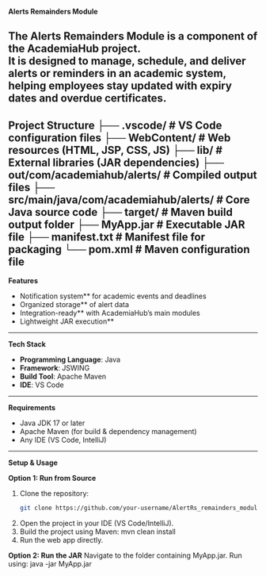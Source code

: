 **Alerts Remainders Module**

The Alerts Remainders Module is a component of the AcademiaHub project.  
It is designed to manage, schedule, and deliver alerts or reminders in an academic system, helping employees stay updated with expiry dates and overdue certificates.
------------------------------------------------------------------------------------------------------------------------------------------------------
**Project Structure**
├── .vscode/ # VS Code configuration files
├── WebContent/ # Web resources (HTML, JSP, CSS, JS)
├── lib/ # External libraries (JAR dependencies)
├── out/com/academiahub/alerts/ # Compiled output files
├── src/main/java/com/academiahub/alerts/ # Core Java source code
├── target/ # Maven build output folder
├── MyApp.jar # Executable JAR file
├── manifest.txt # Manifest file for packaging
└── pom.xml # Maven configuration file
------------------------------------------------------------------------------------------------------------------------------------------------------
 **Features**
- Notification system** for academic events and deadlines  
- Organized storage** of alert data  
- Integration-ready** with AcademiaHub’s main modules  
- Lightweight JAR execution**  
------------------------------------------------------------------------------------------------------------------------------------------------------
 **Tech Stack**
- **Programming Language**: Java  
- **Framework**: JSWING 
- **Build Tool**: Apache Maven  
- **IDE**: VS Code
------------------------------------------------------------------------------------------------------------------------------------------------------
**Requirements**
- Java JDK 17 or later  
- Apache Maven (for build & dependency management)  
- Any IDE (VS Code, IntelliJ) 
------------------------------------------------------------------------------------------------------------------------------------------------------
**Setup & Usage**

**Option 1: Run from Source**
1. Clone the repository:
   ```bash
   git clone https://github.com/your-username/AlertRs_remainders_module.git
2. Open the project in your IDE (VS Code/IntelliJ).
3. Build the project using Maven: mvn clean install
4. Run the web app directly.

**Option 2: Run the JAR**
Navigate to the folder containing MyApp.jar.
Run using: java -jar MyApp.jar



